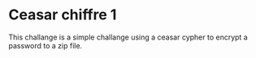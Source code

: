 # Ceasar chiffre 1

This challange is a simple challange using a ceasar cypher to encrypt a password to a zip file.
